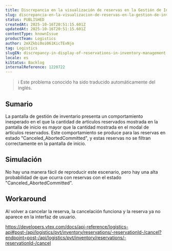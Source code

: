 ```yaml
---
title: Discrepancia en la visualización de reservas en la Gestión de Inventarios
slug: discrepancia-en-la-visualizacion-de-reservas-en-la-gestion-de-inventarios
status: PUBLISHED
createdAt: 2025-10-16T20:51:15.601Z
updatedAt: 2025-10-16T20:51:15.601Z
contentType: knownIssue
productTeam: Logistics
author: 2mXZkbi0oi061KicTExNjo
tag: Logistics
slugEN: discrepancy-in-display-of-reservations-in-inventory-management
locale: es
kiStatus: Backlog
internalReference: 1220722
---
```


>ℹ️ Este problema conocido ha sido traducido automáticamente del inglés.

## Sumario



La pantalla de gestión de inventario presenta un comportamiento inesperado en el que la cantidad de artículos reservados mostrada en la pantalla de inicio es mayor que la cantidad mostrada en el modal de artículos reservados. Este comportamiento se produce para las reservas en estado "Canceled_AbortedCommitted", y estas reservas no se filtran correctamente en la pantalla de inicio.

## Simulación



No hay una manera fácil de reproducir este escenario, pero hay una alta probabilidad de que ocurra con reservas con el estado "Canceled_AbortedCommitted".

## Workaround



Al volver a cancelar la reserva, la cancelación funciona y la reserva ya no aparece en la interfaz de usuario.

https://developers.vtex.com/docs/api-reference/logistics-api#post-/api/logistics/pvt/inventory/reservations/-reservationId-/cancel?endpoint=post-/api/logistics/pvt/inventory/reservations/-reservationId-/cancel

